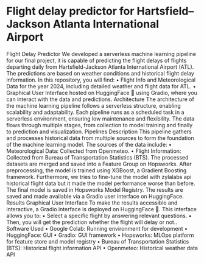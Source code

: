 # Flight delay predictor for Hartsfield–Jackson Atlanta International Airport

Flight Delay Predictor
We developed a serverless machine learning pipeline for our final project, it is capable of predicting the flight delays of flights departing daily from Hartsfield-Jackson Atlanta International Airport (ATL). The predictions are based on weather conditions and historical flight delay information. In this repository, you will find:
•	Flight Info and Meteorological Data for the year 2024, including detailed weather and flight data for ATL. 
•	Graphical User Interface hosted on HuggingFace 🤗 using Gradio, where you can interact with the data and predictions.
Architecture
The architecture of the machine learning pipeline follows a serverless structure, enabling scalability and adaptability. Each pipeline runs as a scheduled task in a serverless environment, ensuring low maintenance and flexibility. The data flows through multiple stages, from collection to model training and finally to prediction and visualization.
Pipelines Description
This pipeline gathers and processes historical data from multiple sources to form the foundation of the machine learning model. The sources of the data include:
•	Meteorological Data: Collected from Openmeteo.
•	Flight Information: Collected from Bureau of Transportation Statistics (BTS).
The processed datasets are merged and saved into a Feature Group on Hopsworks.
After preprocessing, the model is trained using XGBoost, a Gradient Boosting framework. Furthermore, we tries to fine-tune the model with zylalabs api historical flight data but it made the model performance worse than before. The final model is saved in Hopsworks Model Registry.
The results are saved and made available via a Gradio user interface on HuggingFace.
Results
Graphical User Interface
To make the results accessible and interactive, a Gradio interface is deployed on HuggingFace 🤗. This interface allows you to:
•	Select a specific flight by answering relevant questions.
•	Then, you will get the prediction whether the flight will delay or not..
Software Used
•	Google Colab: Running environment for development
•	HuggingFace: GUI
•	Gradio: GUI framework
•	Hopsworks: MLOps platform for feature store and model registry
•	Bureau of Transportation Statistics (BTS): Historical flight information API
•	Openmeteo: Historical weather data API








